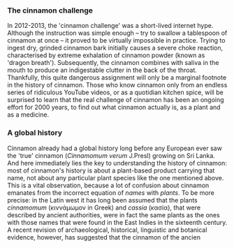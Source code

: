 <param ve-config
	title="Cinnamon: two thousand years of botanical disambiguation"
	banner="https://github.com/JSTOR-Labs/plant-humanities/raw/master/images/cinnamon_banner_image.jpg"
	layout="vtl"
	num-maps="0"
	num-images="0"
	num-specimens="0"
	num-primary-sources="0"
	author="Wouter Klein">

### The cinnamon challenge

In 2012-2013, the 'cinnamon challenge' was a short-lived internet hype. Although the instruction was simple enough – try to swallow a tablespoon of cinnamon at once – it proved to be virtually impossible in practice. Trying to ingest dry, grinded cinnamon bark initially causes a severe choke reaction, characterised by extreme exhalation of cinnamon powder (known as 'dragon breath'). Subsequently, the cinnamon combines with saliva in the mouth to produce an indigestable clutter in the back of the throat. Thankfully, this <span url="https://doi.org/10.1542/peds.2012-3418">quite dangerous assignment</span> will only be a marginal footnote in the history of cinnamon. Those who know cinnamon only from an endless series of ridiculous YouTube videos, or as a quotidian kitchen spice, will be surprised to learn that the real challenge of cinnamon has been an ongoing effort for 2000 years, to find out what cinnamon actually is, as a plant and as a medicine.

### A global history

Cinnamon already had a global history long before any European ever saw the 'true' cinnamon (_Cinnamomum verum_ J.Presl) growing on Sri Lanka. And here immediately lies the key to understanding the history of cinnamon: most of cinnamon's history is about a plant-based product carrying that name, not about any particular plant species like the one mentioned above. This is a vital observation, because a lot of confusion about cinnamon emanates from the incorrect equation of _names_ with _plants_. To be more precise: in the Latin west it has long been assumed that the plants _cinnamomum_ (κιννάμωμον in Greek) and _cassia_ (κασία), that were described by ancient authorities, were in fact the same plants as the ones with those names that were found in the East Indies in the sixteenth century. A recent revision of archaeological, historical, linguistic and botanical evidence, however, has suggested that the cinnamon of the ancien
<!--stackedit_data:
eyJoaXN0b3J5IjpbLTExMjg5MDQyOTQsMTAzNDY4MzMyNCwtMT
AxMTE4Mjk2NiwtMjEzNTcwMjIyMCwtNzc2NTgwNDIzLDc4NTc5
MzQ0MiwxNzMwMjExNDU2LDcxNzczMDY4MywtMzU3NzA5MjAxLD
E3NjE5MTg3MjUsLTEyMjQ4MTc0NDQsLTEwNjU0OTM3MzQsNDgy
NjI3NzI4LDIwODkzMzc1NDgsLTc5MDI0NDM1MV19
-->